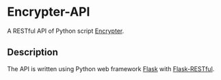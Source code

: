 # Encrypter-API

A RESTful API of Python script [Encrypter](https://github.com/MaxsLi/Encrypter).

## Description

The API is written using Python web framework [Flask](https://flask.palletsprojects.com/en/1.1.x/) with [Flask-RESTful](https://flask-restful.readthedocs.io/en/latest/).
